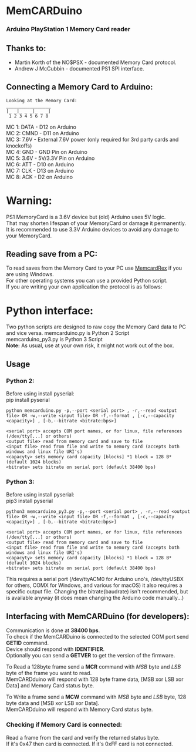# MemCARDuino
### Arduino PlayStation 1 Memory Card reader

## Thanks to:
* Martin Korth of the NO$PSX - documented Memory Card protocol.
* Andrew J McCubbin - documented PS1 SPI interface.

## Connecting a Memory Card to Arduino:
    Looking at the Memory Card:
    _________________
    |_ _|_ _ _|_ _ _|
     1 2 3 4 5 6 7 8

MC 1: DATA - D12 on Arduino<br>
MC 2: CMND - D11 on Arduino<br>
MC 3: 7.6V - External 7.6V power (only required for 3rd party cards and knockoffs)<br>
MC 4: GND - GND Pin on Arduino<br>
MC 5: 3.6V - 5V/3.3V Pin on Arduino<br>
MC 6: ATT - D10 on Arduino<br>
MC 7: CLK - D13 on Arduino<br>
MC 8: ACK - D2 on Arduino<br>

# Warning:
PS1 MemoryCard is a 3.6V device but (old) Arduino uses 5V logic.<br>That may shorten lifespan of your MemoryCard or damage it permanently.<br>
It is recommended to use 3.3V Arduino devices to avoid any damage to your MemoryCard.

## Reading save from a PC:
To read saves from the Memory Card to your PC use [MemcardRex](https://github.com/ShendoXT/memcardrex/releases) if you are using Windows.   
For other operating systems you can use a provided Python script.   
If you are writing your own application the protocol is as follows:

# Python interface:
Two python scripts are designed to raw copy the Memory Card data to PC and vice versa.
memcarduino.py is Python 2 Script<br>
memcarduino_py3.py is Python 3 Script    
**Note:** As usual, use at your own risk, it might not work out of the box.    

## Usage
### Python 2:<br>
Before using install pyserial:<br>
    pip install pyserial<br>
    
    python memcarduino.py -p,--port <serial port> , -r,--read <output file> OR -w,--write <input file> OR -f,--format , [-c,--capacity <capacity>] , [-b,--bitrate <bitrate:bps>]

    <serial port> accepts COM port names, or for linux, file references (/dev/tty[...] or others)
    <output file> read from memory card and save to file
    <input file> read from file and write to memory card (accepts both windows and linux file URI's)
    <capacyty> sets memory card capacity [blocks] *1 block = 128 B* (default 1024 blocks)
    <bitrate> sets bitrate on serial port (default 38400 bps)
    
### Python 3:<br>
Before using install pyserial:<br>
    pip3 install pyserial<br>
    
    python3 memcarduino_py3.py -p,--port <serial port> , -r,--read <output file> OR -w,--write <input file> OR -f,--format , [-c,--capacity <capacity>] , [-b,--bitrate <bitrate:bps>]

    <serial port> accepts COM port names, or for linux, file references (/dev/tty[...] or others)
    <output file> read from memory card and save to file
    <input file> read from file and write to memory card (accepts both windows and linux file URI's)
    <capacyty> sets memory card capacity [blocks] *1 block = 128 B* (default 1024 blocks)
    <bitrate> sets bitrate on serial port (default 38400 bps)


This requires a serial port (/dev/ttyACM0 for Arduino uno's, /dev/ttyUSBX for others, COMX for Windows, and various for macOS) it also requires a specific output file.
Changing the bitrate(baudrate) isn't recommended, but is available anyway (it does mean changing the Arduino code manually...)

## Interfacing with MemCARDuino (for developers):
Communication is done at **38400 bps**.    
To check if the MemCARDuino is connected to the selected COM port send **GETID** command.    
Device should respond with **IDENTIFIER**.    
Optionally you can send a **GETVER** to get the version of the firmware.    

To Read a 128byte frame send a **MCR** command with *MSB* byte and *LSB* byte of the frame you want to read.    
MemCARDduino will respond with 128 byte frame data, [MSB xor LSB xor Data] and Memory Card status byte.    

To Write a frame send a **MCW** command with *MSB* byte and *LSB* byte, 128 byte data and [MSB xor LSB xor Data].    
MemCARDduino will respond with Memory Card status byte.    

### Checking if Memory Card is connected:
Read a frame from the card and verify the returned status byte.    
If it's 0x47 then card is connected. If it's 0xFF card is not connected.    
